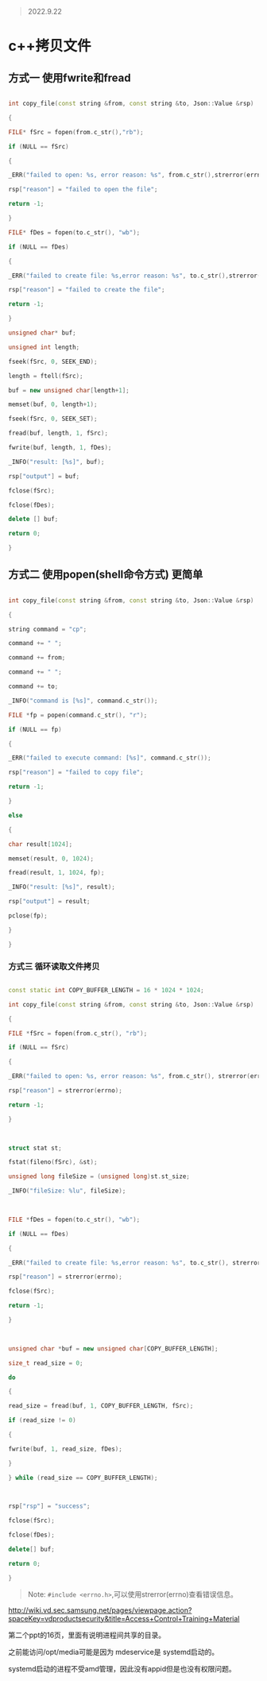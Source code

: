 > 2022.9.22

  

# c++拷贝文件

  

## 方式一 使用fwrite和fread

  

```c++

int copy_file(const string &from, const string &to, Json::Value &rsp)

{

FILE* fSrc = fopen(from.c_str(),"rb");

if (NULL == fSrc)

{

_ERR("failed to open: %s, error reason: %s", from.c_str(),strerror(errno));

rsp["reason"] = "failed to open the file";

return -1;

}

FILE* fDes = fopen(to.c_str(), "wb");

if (NULL == fDes)

{

_ERR("failed to create file: %s,error reason: %s", to.c_str(),strerror(errno));

rsp["reason"] = "failed to create the file";

return -1;

}

unsigned char* buf;

unsigned int length;

fseek(fSrc, 0, SEEK_END);

length = ftell(fSrc);

buf = new unsigned char[length+1];

memset(buf, 0, length+1);

fseek(fSrc, 0, SEEK_SET);

fread(buf, length, 1, fSrc);

fwrite(buf, length, 1, fDes);

_INFO("result: [%s]", buf);

rsp["output"] = buf;

fclose(fSrc);

fclose(fDes);

delete [] buf;

return 0;

}

```

  

## 方式二 使用popen(shell命令方式) 更简单

  

```c++

int copy_file(const string &from, const string &to, Json::Value &rsp)

{

string command = "cp";

command += " ";

command += from;

command += " ";

command += to;

_INFO("command is [%s]", command.c_str());

FILE *fp = popen(command.c_str(), "r");

if (NULL == fp)

{

_ERR("failed to execute command: [%s]", command.c_str());

rsp["reason"] = "failed to copy file";

return -1;

}

else

{

char result[1024];

memset(result, 0, 1024);

fread(result, 1, 1024, fp);

_INFO("result: [%s]", result);

rsp["output"] = result;

pclose(fp);

}

}

```

  

### 方式三 循环读取文件拷贝

  

```c++

const static int COPY_BUFFER_LENGTH = 16 * 1024 * 1024;

int copy_file(const string &from, const string &to, Json::Value &rsp)

{

FILE *fSrc = fopen(from.c_str(), "rb");

if (NULL == fSrc)

{

_ERR("failed to open: %s, error reason: %s", from.c_str(), strerror(errno));

rsp["reason"] = strerror(errno);

return -1;

}

  

struct stat st;

fstat(fileno(fSrc), &st);

unsigned long fileSize = (unsigned long)st.st_size;

_INFO("fileSize: %lu", fileSize);

  

FILE *fDes = fopen(to.c_str(), "wb");

if (NULL == fDes)

{

_ERR("failed to create file: %s,error reason: %s", to.c_str(), strerror(errno));

rsp["reason"] = strerror(errno);

fclose(fSrc);

return -1;

}

  

unsigned char *buf = new unsigned char[COPY_BUFFER_LENGTH];

size_t read_size = 0;

do

{

read_size = fread(buf, 1, COPY_BUFFER_LENGTH, fSrc);

if (read_size != 0)

{

fwrite(buf, 1, read_size, fDes);

}

} while (read_size == COPY_BUFFER_LENGTH);

  

rsp["rsp"] = "success";

fclose(fSrc);

fclose(fDes);

delete[] buf;

return 0;

}

```

  

> Note: `#include <errno.h>`,可以使用strerror(errno)查看错误信息。

  

http://wiki.vd.sec.samsung.net/pages/viewpage.action?spaceKey=vdproductsecurity&title=Access+Control+Training+Material

第二个ppt的16页，里面有说明进程间共享的目录。

  

之前能访问/opt/media可能是因为 mdeservice是 systemd启动的。

  

systemd启动的进程不受amd管理，因此没有appid但是也没有权限问题。
<!--stackedit_data:
eyJoaXN0b3J5IjpbLTE3NDE3MTIyMjVdfQ==
-->